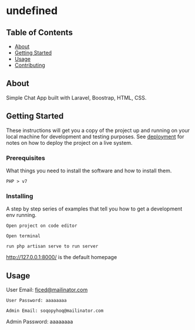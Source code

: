 # undefined

## Table of Contents

- [About](#about)
- [Getting Started](#getting_started)
- [Usage](#usage)
- [Contributing](../CONTRIBUTING.md)

## About <a name = "about"></a>

Simple Chat App built with Laravel, Boostrap, HTML, CSS.

## Getting Started <a name = "getting_started"></a>

These instructions will get you a copy of the project up and running on your local machine for development and testing purposes. See [deployment](#deployment) for notes on how to deploy the project on a live system.

### Prerequisites

What things you need to install the software and how to install them.

```
PHP > v7
```

### Installing

A step by step series of examples that tell you how to get a development env running.

```
Open project on code editor
```

```
Open terminal
```

```
run php artisan serve to run server
```

http://127.0.0.1:8000/ is the default homepage

## Usage <a name = "usage"></a>

User Email: ficed@mailinator.com
```
User Password: aaaaaaaa

Admin Email: soqopyhoq@mailinator.com
```
Admin Password: aaaaaaaa
